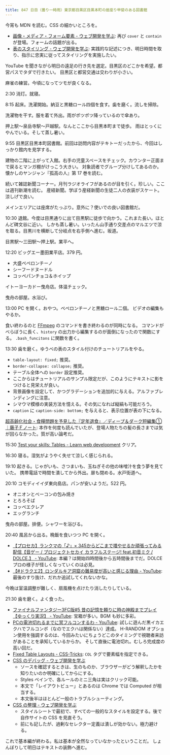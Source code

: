 ```yaml
---
title: 847 日目（曇り一時雨）東京都目黒区目黒本町の居座り甲斐のある図書館
---
```


今宵も MDN を読む。CSS の細かいところを。

* [画像・メディア・フォーム要素 - ウェブ開発を学ぶ](https://developer.mozilla.org/ja/docs/Learn/CSS/Building_blocks/Images_media_form_elements):
  再び `cover` と `contain` が登場。フォームの話題が出る。
* [表のスタイリング - ウェブ開発を学ぶ](https://developer.mozilla.org/ja/docs/Learn/CSS/Building_blocks/Styling_tables):
  実践的な記述につき、明日時間を取り、指示に忠実に従ってスタイリングを実施したい。

YouTube を聞きながら明日の遠足の行き先を選定。目黒区のどこかを希望。都営パスでタダで行きたい。
目黒区と都営交通は交わりが小さい。

麻雀の練習。今頃になってツモが良くなる。

2:30 消灯。就寝。

8:15 起床。洗濯開始。納豆と黒糖ロール四個を食す。歯を磨く。流しを掃除。

洗濯物を干す。服を着て外出。雨がポツポツ降っているので傘あり。

押上駅～泉岳寺駅～戸越駅。なんとここから目黒本町まで徒歩。
雨はとっくにやんでいる。そして蒸し暑い。

9:55 目黒区目黒本町図書館。前回は訪問内容がテキトーだったから、今回はしっかり館内を見学する。

建物の二階に上がって入館。右手の児童スペースをチェック。カウンター正面まで戻るとマンガ棚がけっこう大きい。
対象読者でグループ分けしてあるのか。懐かしのヤンジャン『孤高の人』第 17 巻を読む。

続いて雑誌新聞コーナー。月刊ラジオライフがあるのが目を引く。珍しい。ここは週刊新潮を読む。
産経新聞。学ぼう産経新聞の生徒二人の衣装がスケート。涼しげで良い。

メインエリアには座席がたっぷり。意外に？使いでの良い図書館だ。

10:30 退館。今度は目黒通りに出て目黒駅に徒歩で向かう。これまた長い。ほとんど碑文谷に近い。
しかも蒸し暑い。いったん山手通り交差点のマルエツで涼を取る。目黒川を横断して分岐点を右手側へ進む。坂道。

目黒駅～三田駅～押上駅。業平へ。

12:20 ビッグエー墨田業平店。379 円。

* 大盛ペペロンチーノ
* シーフードヌードル
* コッペパンチョコ＆ホイップ

イトーヨーカドー曳舟店。体温チェック。

曳舟の部屋。水浴び。

13:00 PC を開く。おやつ。ペペロンチーノと黒糖ロール二個。
ビデオの編集もやるか。

食い終わるのと [FFmpeg] のコマンドを書き終わるのが同時になる。
コマンドがべらぼうに長く、`history` の出力から編集するのが面倒になったので関数にする。
`.bash_funcitons` に関数を書く。

13:30 歯を磨く。ゆうべの表のスタイル付けのチュートリアルをやる。

* `table-layout: fixed;` 推奨。
* `border-collapse: collapse;` 推奨。
* テーブル全体への `border` 設定推奨。
* ここからはチュートリアルのサンプル限定だが、このようにテキストに影をつけると見栄えが良い。
* 背景画像を設定して、かつグラデーションを追加的に与える。アルファブレンディングに注意。
* シマウマ模様の実装方法を憶える。その気になれば縦縞も可能だろう。
* `caption` に `caption-side: bottom;` を与えると、表示位置が表の下になる。

[超高齢化社会・食糧問題を予見した『定年退食』／ディープ＆ダーク短編集①｜藤子Ｆノート](https://note.com/shatoru0619/n/n872ec4de7aa6):
本作を何度も読んでいたが、登場人物たちの髪の長さまでは気が回らなかった。質が高い論考だ。

15:30 [Test your skills: Tables - Learn web development](https://developer.mozilla.org/en-US/docs/Learn/CSS/Building_blocks/Tables_tasks)
クリア。

16:30 寝る。湿気がようやく失せて涼しく感じられる。

19:10 起きる。じゃがいも、さつまいも、玉ねぎその他の味噌汁を食う夢を見ていた。
携帯電話で時間を潰してから外出。扉も閉める。水戸街道へ。

20:10 コモディイイダ東向島店。パンが安いようだ。522 円。

* オニオンとベーコンの包み焼き
* とろろそば
* コッペエクレア
* エッグランチ

曳舟の部屋。排便。シャワーを浴びる。

20:40 風呂から出る。晩飯を食いつつ PC を開く。

* [【プロセカ】ランクマの「♪」× 345からどこまで増やせるか頑張ってみる配信【音ゲー / プロジェクトセカイ カラフルステージ! feat.初音ミク / DOLCE.】 - YouTube](https://www.youtube.com/watch?v=VEVuEBEP-tU):
  本編？は開始四時間後から五時間後までだ。DOLCE プロの様子が怪しくなっていくのは必見。
* [【&#x23;ドラクエ2】ロンダルキア洞窟の難易度が高いと感じる理由 - YouTube](https://www.youtube.com/watch?v=tWVoaaDPoLg):
  最後のすり抜け、だれか追試してくれないかな。

今晩は室温調整が難しく、扇風機を点けたり消したりしている。

21:30 歯を磨く。よく食った。

* [ファイナルファンタジー3FC版&#x23;5 昔の記憶を頼りに時の神殿までプレイ【ゆっくり実況】 - YouTube](https://www.youtube.com/watch?v=dm8VAkQg3hI):
  宝箱が多い。BGM も妙に多彩。
* [PCの電池切れるまでに冥フルコンするわ - YouTube](https://www.youtube.com/watch?v=ojqTcrDwj6s):
  試しに遊んだ黒イカエクハでフルコンボ（なのでエクハは関係ない）達成。
  H-RANDOM オプション使用を強調するのは、今回みたいにちょうどこのタイミングで視聴者来訪があることを承知しているからか。
  そして直後に電池切れ。むしろ完成度の高い回だ。
* [Fixed Table Layouts - CSS-Tricks](https://css-tricks.com/fixing-tables-long-strings/):
  `COL` タグで要素幅を指定できる。
* [CSS のデバッグ - ウェブ開発を学ぶ](https://developer.mozilla.org/ja/docs/Learn/CSS/Building_blocks/Debugging_CSS)
  * ソースを確認するときは、生のものか、ブラウザーがどう解釈したかを知りたいのか明確にしてからにする。
  * Styles ペインで、各ルールのミニ三角は実はクリック可能。
  * 本文で「レイアウトビュー」とあるのは Chrome では Computed が相当する。
  * 本文後半はほとんど一般のトラブルシューティング。
* [CSS の整理 - ウェブ開発を学ぶ](https://developer.mozilla.org/ja/docs/Learn/CSS/Building_blocks/Organizing)
  * スタイルシートで最初で、すべての一般的なスタイルを設定する。後で自作サイトの CSS を見直そう。
  * 前にも記したが、過剰なセレクター定義は潰しが効かない。極力避ける。

これで基本編が終わる。私は基本が全然なっていなかったということだ。
しょんぼりして明日はテキストの装飾へ進む。

[FFmpeg]: <https://ffmpeg.org/ffmpeg.html>
